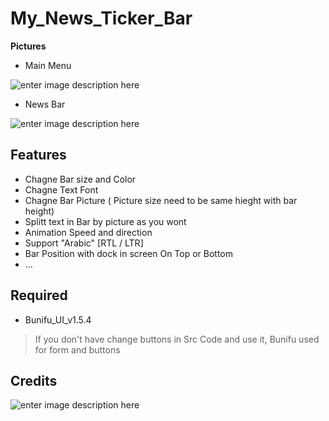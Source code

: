 # My_News_Ticker_Bar

**Pictures**

 - Main Menu

![enter image description here](https://image.ibb.co/n8Jijy/2018_07_02_11_51_25.png)

 - News Bar
 
![enter image description here](https://image.ibb.co/iG2XcJ/2018_07_02_11_53_21.png)

## Features

 - Chagne Bar size and Color
 - Chagne Text Font
 - Chagne Bar Picture ( Picture size need to be same hieght with bar height)
 - Splitt text in Bar by picture as you wont
 - Animation Speed and direction 
 - Support "Arabic" [RTL / LTR]
 - Bar Position with dock in screen On Top or Bottom
 - ...

## Required

 - Bunifu_UI_v1.5.4
> If you don't have change buttons in Src Code and use it, Bunifu used for form and buttons

## Credits
![enter image description here](https://image.ibb.co/hiNwnJ/2018_07_02_12_06_19.png)
